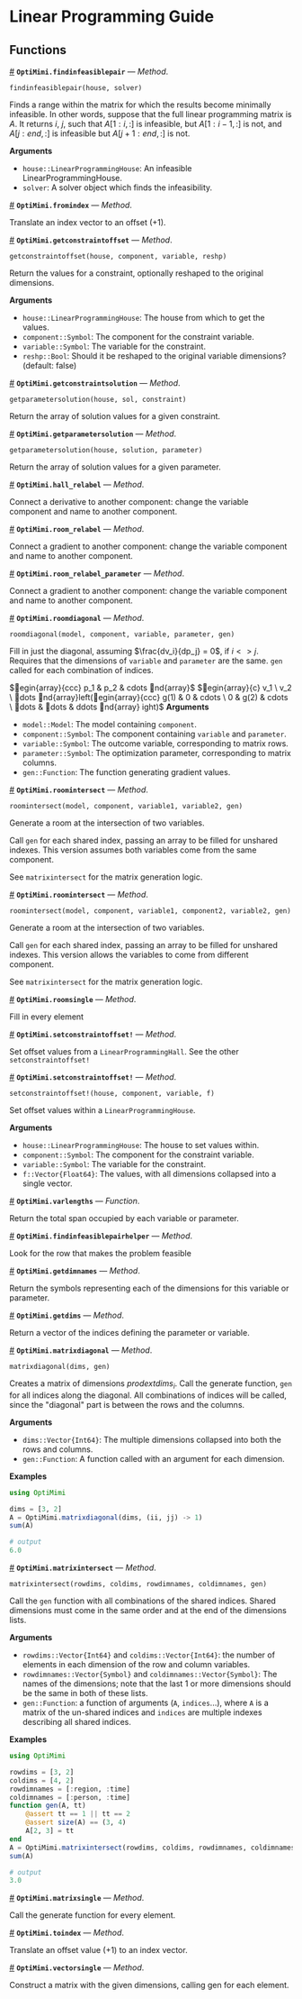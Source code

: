 
<a id='Linear-Programming-Guide-1'></a>

# Linear Programming Guide


<a id='Functions-1'></a>

## Functions

<a id='OptiMimi.findinfeasiblepair-Tuple{OptiMimi.LinearProgrammingHouse,Any}' href='#OptiMimi.findinfeasiblepair-Tuple{OptiMimi.LinearProgrammingHouse,Any}'>#</a>
**`OptiMimi.findinfeasiblepair`** &mdash; *Method*.



```
findinfeasiblepair(house, solver)
```

Finds a range within the matrix for which the results become minimally infeasible.  In other words, suppose that the full linear programming matrix is $A$.  It returns $i$, $j$, such that $A[1:i, :]$ is infeasible, but $A[1:i-1, :]$ is not, and $A[j:end, :]$ is infeasible but $A[j+1:end, :]$ is not.

**Arguments**

  * `house::LinearProgrammingHouse`: An infeasible LinearProgrammingHouse.
  * `solver`: A solver object which finds the infeasibility.

<a id='OptiMimi.fromindex-Tuple{Array{Int64,1},Array{Int64,1}}' href='#OptiMimi.fromindex-Tuple{Array{Int64,1},Array{Int64,1}}'>#</a>
**`OptiMimi.fromindex`** &mdash; *Method*.



Translate an index vector to an offset (+1).

<a id='OptiMimi.getconstraintoffset-Tuple{OptiMimi.LinearProgrammingHouse,Symbol,Symbol}' href='#OptiMimi.getconstraintoffset-Tuple{OptiMimi.LinearProgrammingHouse,Symbol,Symbol}'>#</a>
**`OptiMimi.getconstraintoffset`** &mdash; *Method*.



```
getconstraintoffset(house, component, variable, reshp)
```

Return the values for a constraint, optionally reshaped to the original dimensions.

**Arguments**

  * `house::LinearProgrammingHouse`: The house from which to get the values.
  * `component::Symbol`: The component for the constraint variable.
  * `variable::Symbol`: The variable for the constraint.
  * `reshp::Bool`: Should it be reshaped to the original variable dimensions? (default: false)

<a id='OptiMimi.getconstraintsolution-Tuple{Any,Any,Any}' href='#OptiMimi.getconstraintsolution-Tuple{Any,Any,Any}'>#</a>
**`OptiMimi.getconstraintsolution`** &mdash; *Method*.



```
getparametersolution(house, sol, constraint)
```

Return the array of solution values for a given constraint.

<a id='OptiMimi.getparametersolution-Tuple{OptiMimi.LinearProgrammingHouse,Array{Float64,1},Symbol}' href='#OptiMimi.getparametersolution-Tuple{OptiMimi.LinearProgrammingHouse,Array{Float64,1},Symbol}'>#</a>
**`OptiMimi.getparametersolution`** &mdash; *Method*.



```
getparametersolution(house, solution, parameter)
```

Return the array of solution values for a given parameter.

<a id='OptiMimi.hall_relabel-Tuple{OptiMimi.LinearProgrammingHall,Symbol,Symbol,Symbol}' href='#OptiMimi.hall_relabel-Tuple{OptiMimi.LinearProgrammingHall,Symbol,Symbol,Symbol}'>#</a>
**`OptiMimi.hall_relabel`** &mdash; *Method*.



Connect a derivative to another component: change the variable component and name to another component.

<a id='OptiMimi.room_relabel-Tuple{OptiMimi.LinearProgrammingRoom,Symbol,Symbol,Symbol}' href='#OptiMimi.room_relabel-Tuple{OptiMimi.LinearProgrammingRoom,Symbol,Symbol,Symbol}'>#</a>
**`OptiMimi.room_relabel`** &mdash; *Method*.



Connect a gradient to another component: change the variable component and name to another component.

<a id='OptiMimi.room_relabel_parameter-Tuple{OptiMimi.LinearProgrammingRoom,Symbol,Symbol,Symbol}' href='#OptiMimi.room_relabel_parameter-Tuple{OptiMimi.LinearProgrammingRoom,Symbol,Symbol,Symbol}'>#</a>
**`OptiMimi.room_relabel_parameter`** &mdash; *Method*.



Connect a gradient to another component: change the variable component and name to another component.

<a id='OptiMimi.roomdiagonal-Tuple{Mimi.Model,Symbol,Symbol,Symbol,Function}' href='#OptiMimi.roomdiagonal-Tuple{Mimi.Model,Symbol,Symbol,Symbol,Function}'>#</a>
**`OptiMimi.roomdiagonal`** &mdash; *Method*.



```
roomdiagonal(model, component, variable, parameter, gen)
```

Fill in just the diagonal, assuming $\frac{dv_i}{dp_j} = 0$, if $i <> j$.  Requires that the dimensions of `variable` and `parameter` are the same.  `gen` called for each combination of indices.

$egin{array}{ccc} p_1 & p_2 & cdots nd{array}$
$egin{array}{c}
    v_1 \
    v_2 \
    dots
    nd{array}left(egin{array}{ccc}
        g(1) & 0 & cdots \
        0 & g(2) & cdots \
        dots & dots & ddots
        nd{array}ight)$
**Arguments**

  * `model::Model`: The model containing `component`.
  * `component::Symbol`: The component containing `variable` and `parameter`.
  * `variable::Symbol`: The outcome variable, corresponding to matrix rows.
  * `parameter::Symbol`: The optimization parameter, corresponding to matrix columns.
  * `gen::Function`: The function generating gradient values.

<a id='OptiMimi.roomintersect-Tuple{Mimi.Model,Symbol,Symbol,Symbol,Function}' href='#OptiMimi.roomintersect-Tuple{Mimi.Model,Symbol,Symbol,Symbol,Function}'>#</a>
**`OptiMimi.roomintersect`** &mdash; *Method*.



```
roomintersect(model, component, variable1, variable2, gen)
```

Generate a room at the intersection of two variables.

Call `gen` for each shared index, passing an array to be filled for unshared indexes. This version assumes both variables come from the same component.

See `matrixintersect` for the matrix generation logic.

<a id='OptiMimi.roomintersect-Tuple{Mimi.Model,Symbol,Symbol,Symbol,Symbol,Function}' href='#OptiMimi.roomintersect-Tuple{Mimi.Model,Symbol,Symbol,Symbol,Symbol,Function}'>#</a>
**`OptiMimi.roomintersect`** &mdash; *Method*.



```
roomintersect(model, component, variable1, component2, variable2, gen)
```

Generate a room at the intersection of two variables.

Call `gen` for each shared index, passing an array to be filled for unshared indexes. This version allows the variables to come from different component.

See `matrixintersect` for the matrix generation logic.

<a id='OptiMimi.roomsingle-Tuple{Mimi.Model,Symbol,Symbol,Symbol,Function}' href='#OptiMimi.roomsingle-Tuple{Mimi.Model,Symbol,Symbol,Symbol,Function}'>#</a>
**`OptiMimi.roomsingle`** &mdash; *Method*.



Fill in every element

<a id='OptiMimi.setconstraintoffset!-Tuple{OptiMimi.LinearProgrammingHouse,OptiMimi.LinearProgrammingHall}' href='#OptiMimi.setconstraintoffset!-Tuple{OptiMimi.LinearProgrammingHouse,OptiMimi.LinearProgrammingHall}'>#</a>
**`OptiMimi.setconstraintoffset!`** &mdash; *Method*.



Set offset values from a `LinearProgrammingHall`.  See the other `setconstraintoffset!`

<a id='OptiMimi.setconstraintoffset!-Tuple{OptiMimi.LinearProgrammingHouse,Symbol,Symbol,Array{Float64,1}}' href='#OptiMimi.setconstraintoffset!-Tuple{OptiMimi.LinearProgrammingHouse,Symbol,Symbol,Array{Float64,1}}'>#</a>
**`OptiMimi.setconstraintoffset!`** &mdash; *Method*.



```
setconstraintoffset!(house, component, variable, f)
```

Set offset values within a `LinearProgrammingHouse`.

**Arguments**

  * `house::LinearProgrammingHouse`: The house to set values within.
  * `component::Symbol`: The component for the constraint variable.
  * `variable::Symbol`: The variable for the constraint.
  * `f::Vector{Float64}`: The values, with all dimensions collapsed into a single vector.

<a id='OptiMimi.varlengths' href='#OptiMimi.varlengths'>#</a>
**`OptiMimi.varlengths`** &mdash; *Function*.



Return the total span occupied by each variable or parameter.

<a id='OptiMimi.findinfeasiblepairhelper-Tuple{OptiMimi.LinearProgrammingHouse,Any,Any,Any,Any}' href='#OptiMimi.findinfeasiblepairhelper-Tuple{OptiMimi.LinearProgrammingHouse,Any,Any,Any,Any}'>#</a>
**`OptiMimi.findinfeasiblepairhelper`** &mdash; *Method*.



Look for the row that makes the problem feasible

<a id='OptiMimi.getdimnames-Tuple{Mimi.Model,Symbol,Symbol}' href='#OptiMimi.getdimnames-Tuple{Mimi.Model,Symbol,Symbol}'>#</a>
**`OptiMimi.getdimnames`** &mdash; *Method*.



Return the symbols representing each of the dimensions for this variable or parameter.

<a id='OptiMimi.getdims-Tuple{Mimi.Model,Symbol,Symbol}' href='#OptiMimi.getdims-Tuple{Mimi.Model,Symbol,Symbol}'>#</a>
**`OptiMimi.getdims`** &mdash; *Method*.



Return a vector of the indices defining the parameter or variable.

<a id='OptiMimi.matrixdiagonal-Tuple{Array{Int64,1},Function}' href='#OptiMimi.matrixdiagonal-Tuple{Array{Int64,1},Function}'>#</a>
**`OptiMimi.matrixdiagonal`** &mdash; *Method*.



```
matrixdiagonal(dims, gen)
```

Creates a matrix of dimensions $prod 	ext{dims}_i$.  Call the generate function, `gen` for all indices along the diagonal.  All combinations of indices will be called, since the "diagonal" part is between the rows and the columns.

**Arguments**

  * `dims::Vector{Int64}`: The multiple dimensions collapsed into both the rows and columns.
  * `gen::Function`: A function called with an argument for each dimension.

**Examples**

```julia
using OptiMimi

dims = [3, 2]
A = OptiMimi.matrixdiagonal(dims, (ii, jj) -> 1)
sum(A)

# output
6.0
```

<a id='OptiMimi.matrixintersect-Tuple{Array{Int64,1},Array{Int64,1},Array{Symbol,1},Array{Symbol,1},Function}' href='#OptiMimi.matrixintersect-Tuple{Array{Int64,1},Array{Int64,1},Array{Symbol,1},Array{Symbol,1},Function}'>#</a>
**`OptiMimi.matrixintersect`** &mdash; *Method*.



```
matrixintersect(rowdims, coldims, rowdimnames, coldimnames, gen)
```

Call the `gen` function with all combinations of the shared indices. Shared dimensions must come in the same order and at the end of the dimensions lists.

**Arguments**

  * `rowdims::Vector{Int64}` and `coldims::Vector{Int64}`: the number of elements in each dimension of the row and column variables.
  * `rowdimnames::Vector{Symbol}` and `coldimnames::Vector{Symbol}`: The names of the dimensions; note that the last 1 or more dimensions should be the same in both of these lists.
  * `gen::Function`: a function of arguments (`A`, `indices`...), where `A` is a matrix of the un-shared indices and `indices` are multiple indexes describing all shared indices.

**Examples**

```julia
using OptiMimi

rowdims = [3, 2]
coldims = [4, 2]
rowdimnames = [:region, :time]
coldimnames = [:person, :time]
function gen(A, tt)
    @assert tt == 1 || tt == 2
    @assert size(A) == (3, 4)
    A[2, 3] = tt
end
A = OptiMimi.matrixintersect(rowdims, coldims, rowdimnames, coldimnames, gen)
sum(A)

# output
3.0
```

<a id='OptiMimi.matrixsingle-Tuple{Array{Int64,1},Array{Int64,1},Any}' href='#OptiMimi.matrixsingle-Tuple{Array{Int64,1},Array{Int64,1},Any}'>#</a>
**`OptiMimi.matrixsingle`** &mdash; *Method*.



Call the generate function for every element.

<a id='OptiMimi.toindex-Tuple{Int64,Array{Int64,1}}' href='#OptiMimi.toindex-Tuple{Int64,Array{Int64,1}}'>#</a>
**`OptiMimi.toindex`** &mdash; *Method*.



Translate an offset value (+1) to an index vector.

<a id='OptiMimi.vectorsingle-Tuple{Array{Int64,1},Any}' href='#OptiMimi.vectorsingle-Tuple{Array{Int64,1},Any}'>#</a>
**`OptiMimi.vectorsingle`** &mdash; *Method*.



Construct a matrix with the given dimensions, calling gen for each element.


